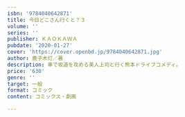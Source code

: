 ```yaml
---
isbn: '9784040642871'
title: 今日どこさん行くと？３
volume: ''
series: ''
publisher: ＫＡＯＫＡＷＡ
pubdate: '2020-01-27'
cover: 'https://cover.openbd.jp/9784040642871.jpg'
author: 鹿子木灯／著
description: 車で坂道を攻める美人上司と行く熊本ドライブコメディ。
price: '630'
genre: ''
target: 一般
format: コミック
content: コミックス・劇画

---
```

